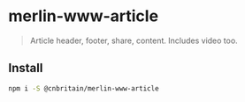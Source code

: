 # merlin-www-article

> Article header, footer, share, content. Includes video too.

## Install

```bash
npm i -S @cnbritain/merlin-www-article
```